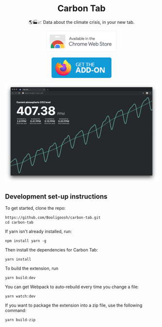 <h1 align="center">Carbon Tab</h1>
<p align="center">🌎🏭📈 Data about the climate crisis, in your new tab.</p>
<p align="center"><a href="https://chrome.google.com/webstore/detail/carbon-tab/hdbbmlahkjjgopapilkbeohfaooipafa" target="_blank"><img src="chrome-badge.png" alt="Download on the Chrome Webstore" height="70"></a></p>
<p align="center"><a href="https://addons.mozilla.org/en-US/firefox/addon/carbon-tab/" target="_blank"><img src="firefox-badge.png" alt="Download on Firefox Addons" height="70"></a></p>
<a href="https://chrome.google.com/webstore/detail/carbon-tab/hdbbmlahkjjgopapilkbeohfaooipafa" target="_blank"><img src="screenshot-window.png" alt="Carbon Tab"></a>

## Development set-up instructions
To get started, clone the repo:
```
https://github.com/Booligoosh/carbon-tab.git
cd carbon-tab
```
If yarn isn't already installed, run:
```
npm install yarn -g
```
Then install the dependencies for Carbon Tab:
```
yarn install
```
To build the extension, run
```
yarn build:dev
```
You can get Webpack to auto-rebuild every time you change a file:
```
yarn watch:dev
```
If you want to package the extension into a zip file, use the following command:
```
yarn build-zip
```
